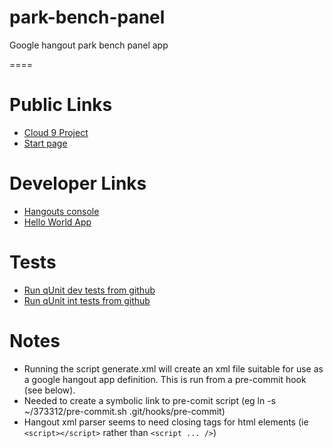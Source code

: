 park-bench-panel
================

Google hangout park bench panel app

====

Public Links
============

* [Cloud 9 Project](http://c9.io/neilbmclaughlin/park-bench-panel)
* [Start page](http://c9.io/neilbmclaughlin/park-bench-panel/workspace/workspace/start.html)

Developer Links
============

* [Hangouts console](https://code.google.com/apis/console/b/0/#project:727799527310)
* [Hello World App](https://hangoutsapi.talkgadget.google.com/hangouts?authuser=0&gid=857952554289)

Tests
=====

* [Run qUnit dev tests from github](http://c9.io/neilbmclaughlin/park-bench-panel/workspace/Tests/park-bench-panel-tests-dev.html)
* [Run qUnit int tests from github](http://c9.io/neilbmclaughlin/park-bench-panel/workspace/Tests/park-bench-panel-tests-int.html)
 
Notes
=====

* Running the script generate.xml will create an xml file suitable for use as a google hangout app definition. This is run from a pre-commit hook (see below).
* Needed to create a symbolic link to pre-comit script (eg ln -s ~/373312/pre-commit.sh .git/hooks/pre-commit) 
* Hangout xml parser seems to need closing tags for html elements (ie `<script></script>` rather than `<script ... />`)